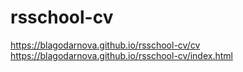 # rsschool-cv
https://blagodarnova.github.io/rsschool-cv/cv
https://blagodarnova.github.io/rsschool-cv/index.html
